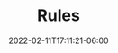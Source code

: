 ---
title: "Rules"
date: 2022-02-11T17:11:21-06:00
draft: false
heading: Rules
menu:
  youth:
    identifier: rules
    name: Rules
    parent: info
    weight: 130
---
